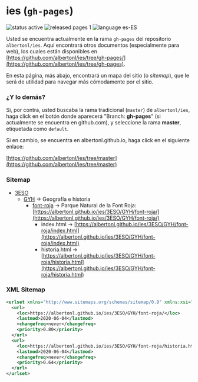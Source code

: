 # ies (`gh-pages`)

![status active](https://img.shields.io/badge/status-active-brightgreen.svg) ![released pages 1](https://img.shields.io/badge/released%20pages-1-orange.svg) ![language es-ES](https://img.shields.io/badge/language-es--ES-red.svg)

Usted se encuentra actualmente en la rama `gh-pages` del repositorio `albertonl/ies`. Aquí encontrará otros documentos (especialmente para web), los cuales están disponibles en [https://github.com/albertonl/ies/tree/gh-pages/](https://github.com/albertonl/ies/tree/gh-pages).

En esta página, más abajo, encontrará un mapa del sitio (o _sitemap_), que le será de utilidad para navegar más cómodamente por el sitio.

### ¿Y lo demás?

Si, por contra, usted buscaba la rama tradicional (`master`) de `albertonl/ies`, haga click en el botón donde aparecerá "Branch: **gh-pages**" (si actualmente se encuentra en github.com), y seleccione la rama **master**, etiquetada como `default`.

Si en cambio, se encuentra en albertonl.github.io, haga click en el siguiente enlace:

[https://github.com/albertonl/ies/tree/master](https://github.com/albertonl/ies/tree/master)

### Sitemap

- [3ESO](https://github.com/albertonl/ies/tree/gh-pages/3ESO/)
  - [GYH](https://github.com/albertonl/ies/tree/gh-pages/3ESO/GYH) → Geografía e historia
    - [font-roja](https://github.com/albertonl/ies/tree/gh-pages/3ESO/GYH/font-roja) → Parque Natural de la Font Roja: [https://albertonl.github.io/ies/3ESO/GYH/font-roja/](https://albertonl.github.io/ies/3ESO/GYH/font-roja/)
      - index.html → [https://albertonl.github.io/ies/3ESO/GYH/font-roja/index.html](https://albertonl.github.io/ies/3ESO/GYH/font-roja/index.html)
      - historia.html → [https://albertonl.github.io/ies/3ESO/GYH/font-roja/historia.html](https://albertonl.github.io/ies/3ESO/GYH/font-roja/historia.html)

### XML Sitemap

```xml
<urlset xmlns="http://www.sitemaps.org/schemas/sitemap/0.9" xmlns:xsi="http://www.w3.org/2001/XMLSchema-instance" xsi:schemaLocation="http://www.sitemaps.org/schemas/sitemap/0.9 http://www.sitemaps.org/schemas/sitemap/0.9/sitemap.xsd">
  <url>
    <loc>https://albertonl.github.io/ies/3ESO/GYH/font-roja/</loc>
    <lastmod>2020-06-04</lastmod>
    <changefreq>never</changefreq>
    <priority>0.80</priority>
  </url>
  <url>
    <loc>https://albertonl.github.io/ies/3ESO/GYH/font-roja/historia.html</loc>
    <lastmod>2020-06-04</lastmod>
    <changefreq>never</changefreq>
    <priority>0.64</priority>
  </url>
</urlset>
```
